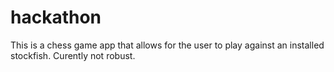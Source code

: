 # hackathon

This is a chess game app that allows for the user to play against an installed stockfish. Curently not robust.
